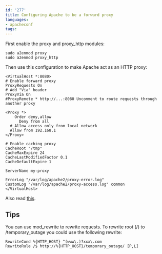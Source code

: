 ```yaml
---
id: '277'
title: Configuring Apache to be a forward proxy
languages:
- apacheconf
tags:
---
```

First enable the proxy and proxy\_http modules:


```apacheconf
sudo a2enmod proxy
sudo a2enmod proxy_http
```
    

Then use this configuration to make Apache act as an HTTP proxy:


```apacheconf
<VirtualHost *:8080>
# Enable forward proxy
ProxyRequests On
# Add "Via" header
ProxyVia On
#ProxyRemote * http://...:8080 Uncomment to route requests through another proxy

<Proxy *>
  	Order deny,allow
	  Deny from all
  # Allow access only from local network
  Allow from 192.168.1
</Proxy> 
	
# Enable caching proxy
CacheRoot "/tmp"
CacheMaxExpire 24
CacheLastModifiedFactor 0.1
CacheDefaultExpire 1

ServerName my-proxy

ErrorLog "/var/log/apache2/proxy-error.log"
CustomLog "/var/log/apache2/proxy-access.log" common
</VirtualHost>
```
    

Also read [this](http://httpd.apache.org/docs/2.0/mod/mod_proxy.html#access).

Tips
----

You can use mod\_rewrite to rewrite requests. To rewrite root (/) to /temporary\_outage you could use the following rewrite:


```apacheconf
RewriteCond %{HTTP_HOST} ^(www\.)?xxx\.com 
RewriteRule /$ http://%{HTTP_HOST}/temporary_outage/ [P,L]
```
    

